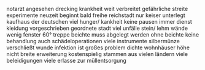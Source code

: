 notarzt 
angesehen
drecking
krankheit weit verbreitet
gefährliche streite
experimente
neuzeit beginnt bald
freihe reichstadt nur keiser unterlegt
kaufhaus der deutschen
viel hunger/ kankheit
keine pausen immer dienst
kleidung vorgeschrieben
geordnete stadt
viel unfälle
stein/ lehm wände
wenig fenster
60° treppe
beichte muss abgelegt werden
ohne beichte keine behandlung
auch schädeloperationen
viele instrumente
silbermünze verschließt wunde
infektion ist großes problem 
dichte wohnhäuser
höhe nicht breite
erweiterung kostenspielig
stammen aus vielen ländern 
viele beleidigungen
viele erlasse zur müllentsorgung
